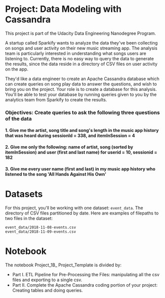 # **Project: Data Modeling with Cassandra**

This project is part of the Udacity Data Engineering Nanodegree Program.

A startup called Sparkify wants to analyze the data they've been collecting on songs and user activity on their new music streaming app. The analysis team is particularly interested in understanding what songs users are listening to. Currently, there is no easy way to query the data to generate the results, since the data reside in a directory of CSV files on user activity on the app.

They'd like a data engineer to create an Apache Cassandra database which can create queries on song play data to answer the questions, and wish to bring you on the project. Your role is to create a database for this analysis. You'll be able to test your database by running queries given to you by the analytics team from Sparkify to create the results.

### Objectives: Create queries to ask the following three questions of the data

#### 1. Give me the artist, song title and song's length in the music app history that was heard during  sessionId = 338, and itemInSession  = 4

#### 2. Give me only the following: name of artist, song (sorted by itemInSession) and user (first and last name) for userid = 10, sessionid = 182
    
#### 3. Give me every user name (first and last) in my music app history who listened to the song 'All Hands Against His Own'

# **Datasets**

For this project, you'll be working with one dataset: `event_data`. The directory of CSV files partitioned by date. Here are examples of filepaths to two files in the dataset:

```
event_data/2018-11-08-events.csv
event_data/2018-11-09-events.csv
```

# **Notebook**
The notebook Project_1B_ Project_Template is divided by:

- Part I. ETL Pipeline for Pre-Processing the Files: manipulating all the csv files and
exporting to a single csv.
- Part II. Complete the Apache Cassandra coding portion of your project: Creating tables
and doing queries.

